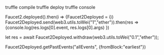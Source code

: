 truffle compile
truffle deploy
truffle console

 Faucet2.deployed().then(i => {Faucet2Deployed = i})
 Faucet2Deployed.send(web3.utils.toWei("1","ether")).then(res => {console.log(res.logs[0].event, res.logs[0].args) })

let res = await Faucet2Deployed.withdraw(web3.utils.toWei("0.1","ether"));

Faucet2Deployed.getPastEvents("allEvents", {fromBlock:"earliest"})